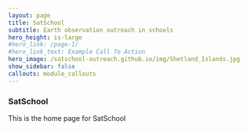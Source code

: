 ```yaml
---
layout: page
title: SatSchool
subtitle: Earth observation outreach in schools
hero_height: is-large
#hero_link: /page-1/
#hero_link_text: Example Call To Action
hero_image: /satschool-outreach.github.io/img/Shetland_Islands.jpg
show_sidebar: false
callouts: module_callouts
---
```


### SatSchool

This is the home page for SatSchool
